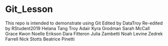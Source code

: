 # Git_Lesson
This repo is intended to demonstrate using Git
Edited by DataTroy
Re-edited by RStudent2019
Helana Tang
Troy Adair
Kyra Grodman
Sarah McCall
Grace Kwon
Noelle Erikson
Dara Fitteron
Julia Zambetti
Noah Levine
Zedrek Farrell
Nick Stotts 
Beatrice Pinetti
